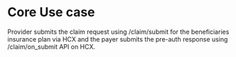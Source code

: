# Core Use case

Provider submits the claim request using /claim/submit for the beneficiaries insurance plan via HCX and the payer submits the pre-auth response using /claim/on\_submit API on HCX.
